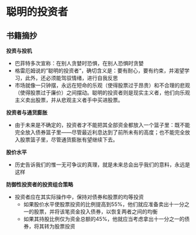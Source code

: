 # 聪明的投资者

## 书籍摘抄

**投资与投机**

- 巴菲特多次宣称：在别人贪婪时恐惧，在别人恐惧时贪婪
- 格雷厄姆说的”聪明的投资者“，确切含义是：要有耐心，要有约束，并渴望学习，此外，还必须能驾驭情绪，进行自我反思
- 市场就像一只钟摆，永远在短命的乐观（使得股票过于昂贵）和不合理的悲观（使得股票过于廉价）之间摆动。聪明的投资者则是现实主义者，他们向乐观主义卖出股票，并从悲观主义者手中买进股票。

**投资者与通货膨胀**

- 由于未来是不确定的，投资者才不能把其全部资金都放入一个篮子里：既不能完全放入债券篮子里——尽管最近利息达到了前所未有的高度；也不能完全放入股票篮子里，尽管通货膨胀有望继续下去。

**股价水平**

- 历史告诉我们的惟一无可争议的真理，就是未来总会出乎我们的意料，永远是这样

**防御性投资者的投资组合策略**

- 投资者应在其实际操作中，保持对债券和股票的均等投资
    * 如果股价水平使股票投资的比例提高到55%，他们就应准备卖出十一分之一的股票，并将该笔资金投入债券，以恢复两者之间的均衡
    * 如果其持股比例仅为资金总额的45%，他就应当考虑拿出十一分之一的债券，将其转为股票投资

